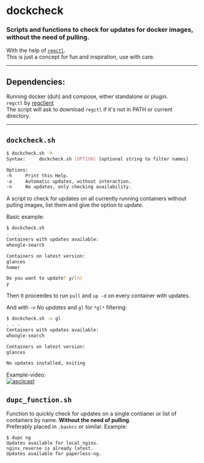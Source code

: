# dockcheck
### Scripts and functions to check for updates for docker images, **without the need of pulling**.   
With the help of [`regctl`](https://github.com/regclient/regclient).   
This is just a concept for fun and inspiration, use with care.
___

## Dependencies:
Running docker (duh) and compose, either standalone or plugin.   
`regctl` by [regclient](https://github.com/regclient/regclient)  
The script will ask to download `regctl` if it's not in PATH or current directory.
___
## `dockcheck.sh`
```bash
$ dockcheck.sh -h
Syntax:     dockcheck.sh [OPTION] [optional string to filter names]

Options:
-h     Print this Help.
-a     Automatic updates, without interaction.
-n     No updates, only checking availability.
```
A script to check for updates on all currently running containers without pulling images, list them and give the option to update.   

Basic example:
```bash
$ dockcheck.sh
. . .
Containers with updates available:
whoogle-search

Containers on latest version:
glances
homer

Do you want to update? y/[n]
y
```
Then it proceedes to run `pull` and `up -d` on every container with updates.   



And with `-n` *No updates* and `gl` for `*gl*` filtering:
```bash
$ dockcheck.sh -n gl
. . .
Containers with updates available:
whoogle-search

Containers on latest version:
glances

No updates installed, exiting
```

Example-video:   
[![asciicast](https://asciinema.org/a/Bt3UXSoDHIRSn0GbvfZmB0tV2.svg)](https://asciinema.org/a/Bt3UXSoDHIRSn0GbvfZmB0tV2)


## `dupc_function.sh`
Function to quickly check for updates on a single contianer or list of containers by name. **Without the need of pulling**.  
Preferably placed in `.bashrc` or similar.
Example:
```
$ dupc ng
Updates available for local_nginx.
nginx_reverse is already latest.
Updates available for paperless-ng.
```
